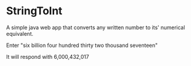 # StringToInt

A simple java web app that converts any written number to its' numerical equivalent. 

Enter "six billion four hundred thirty two thousand seventeen"

It will respond with 6,000,432,017
